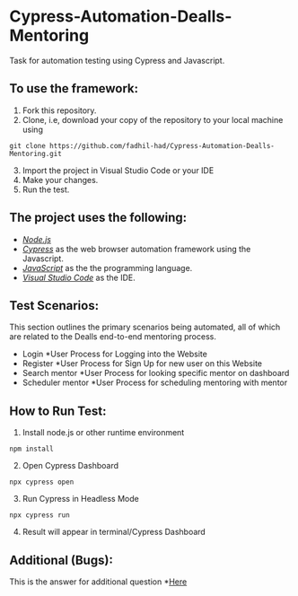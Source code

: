 # Cypress-Automation-Dealls-Mentoring
Task for automation testing using Cypress and Javascript.

## To use the framework:

1. Fork this repository.
2. Clone, i.e, download your copy of the repository to your local machine using
```
git clone https://github.com/fadhil-had/Cypress-Automation-Dealls-Mentoring.git
```
3. Import the project in Visual Studio Code or your IDE
4. Make your changes.
5. Run the test.

## The project uses the following:

- *[Node.js](https://nodejs.org/en/download/)*
- *[Cypress](https://www.cypress.io/)* as the web browser automation framework using the Javascript.
- *[JavaScript](https://testng.org/doc/)* as the the programming language.
- *[Visual Studio Code](https://code.visualstudio.com/)* as the IDE.

## Test Scenarios:

This section outlines the primary scenarios being automated, all of which are related to the Dealls end-to-end mentoring process.

- Login *User Process for Logging into the Website
- Register *User Process for Sign Up for new user on this Website
- Search mentor *User Process for looking specific mentor on dashboard
- Scheduler mentor *User Process for scheduling mentoring with mentor

## How to Run Test:

1. Install node.js or other runtime environment
```
npm install
```
2. Open Cypress Dashboard
```
npx cypress open
```
3. Run Cypress in Headless Mode
```
npx cypress run
```
4. Result will appear in terminal/Cypress Dashboard

## Additional (Bugs):

This is the answer for additional question *[Here](https://docs.google.com/document/d/1naniuk7NbCINhe5ZbOF8WXrWKiWapg3b_k-57KitUGc/edit?usp=sharing)
